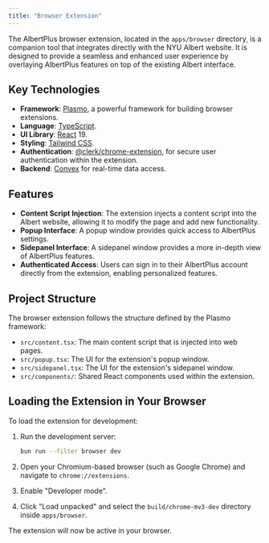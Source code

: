 ```yaml
---
title: "Browser Extension"
---
```


The AlbertPlus browser extension, located in the `apps/browser` directory, is a companion tool that integrates directly with the NYU Albert website. It is designed to provide a seamless and enhanced user experience by overlaying AlbertPlus features on top of the existing Albert interface.

## Key Technologies

- **Framework**: [Plasmo](https://www.plasmo.com/), a powerful framework for building browser extensions.
- **Language**: [TypeScript](https://www.typescriptlang.org/).
- **UI Library**: [React](https://react.dev/) 19.
- **Styling**: [Tailwind CSS](https://tailwindcss.com/).
- **Authentication**: [@clerk/chrome-extension](https://clerk.com/docs/references/chrome-extension/getting-started), for secure user authentication within the extension.
- **Backend**: [Convex](https://www.convex.dev/) for real-time data access.

## Features

- **Content Script Injection**: The extension injects a content script into the Albert website, allowing it to modify the page and add new functionality.
- **Popup Interface**: A popup window provides quick access to AlbertPlus settings.
- **Sidepanel Interface**: A sidepanel window provides a more in-depth view of AlbertPlus features.
- **Authenticated Access**: Users can sign in to their AlbertPlus account directly from the extension, enabling personalized features.

## Project Structure

The browser extension follows the structure defined by the Plasmo framework:

- `src/content.tsx`: The main content script that is injected into web pages.
- `src/popup.tsx`: The UI for the extension's popup window.
- `src/sidepanel.tsx`: The UI for the extension's sidepanel window.
- `src/components/`: Shared React components used within the extension.

## Loading the Extension in Your Browser

To load the extension for development:

1. Run the development server:

   ```bash
   bun run --filter browser dev
   ```

2. Open your Chromium-based browser (such as Google Chrome) and navigate to `chrome://extensions`.

3. Enable "Developer mode".

4. Click "Load unpacked" and select the `build/chrome-mv3-dev` directory inside `apps/browser`.

The extension will now be active in your browser.
